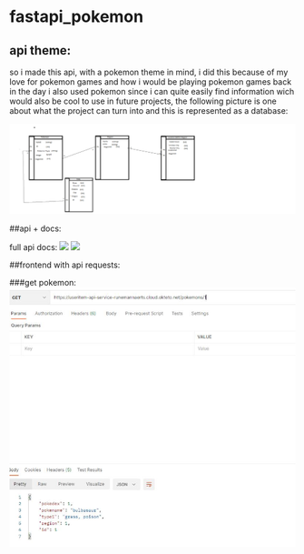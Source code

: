 # fastapi_pokemon

## api theme:

so i made this api, with a pokemon theme in mind, i did this because of my love for pokemon games and how i would be playing pokemon games back in the day
i also used pokemon since i can quite easily find information wich would also be cool to use in future projects, the following picture is one about what the project can turn into and this is represented as a database:

<img src="/img/api idea.png">


##api + docs:

full api docs:
<img src="/img/docs api/JPG">
<img src="/img/docs api2.JPG">

##frontend with api requests:

###get pokemon:
<img src="/img/get pokemon.JPG">
